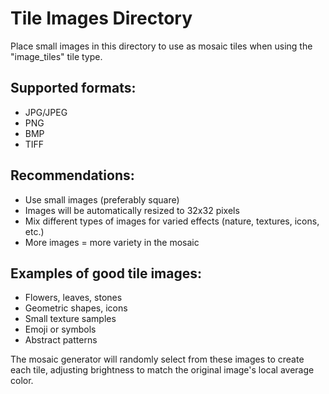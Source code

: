 # Tile Images Directory

Place small images in this directory to use as mosaic tiles when using the "image_tiles" tile type.

## Supported formats:
- JPG/JPEG
- PNG
- BMP
- TIFF

## Recommendations:
- Use small images (preferably square)
- Images will be automatically resized to 32x32 pixels
- Mix different types of images for varied effects (nature, textures, icons, etc.)
- More images = more variety in the mosaic

## Examples of good tile images:
- Flowers, leaves, stones
- Geometric shapes, icons
- Small texture samples
- Emoji or symbols
- Abstract patterns

The mosaic generator will randomly select from these images to create each tile, adjusting brightness to match the original image's local average color.
